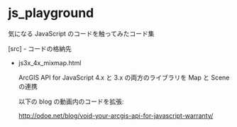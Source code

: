 # js_playground

気になる JavaScript のコードを触ってみたコード集


[src] - コードの格納先
- js3x_4x_mixmap.html

  ArcGIS API for JavaScript 4.x と 3.x の両方のライブラリを Map と Scene の連携

  以下の blog の動画内のコードを拡張:

  http://odoe.net/blog/void-your-arcgis-api-for-javascript-warranty/



